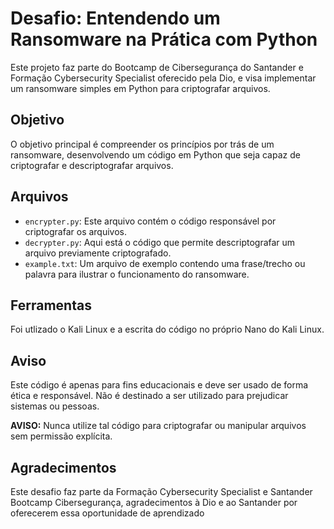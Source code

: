 # Desafio: Entendendo um Ransomware na Prática com Python

Este projeto faz parte do Bootcamp de Cibersegurança do Santander e Formação Cybersecurity Specialist oferecido pela Dio, e visa implementar um ransomware simples em Python para criptografar arquivos. 

## Objetivo
O objetivo principal é compreender os princípios por trás de um ransomware, desenvolvendo um código em Python que seja capaz de criptografar e descriptografar arquivos.

## Arquivos
- `encrypter.py`: Este arquivo contém o código responsável por criptografar os arquivos.
- `decrypter.py`: Aqui está o código que permite descriptografar um arquivo previamente criptografado.
- `example.txt`: Um arquivo de exemplo contendo uma frase/trecho ou palavra para ilustrar o funcionamento do ransomware.

## Ferramentas

Foi utlizado o Kali Linux e a escrita do código no próprio Nano do Kali Linux.

## Aviso
Este código é apenas para fins educacionais e deve ser usado de forma ética e responsável. Não é destinado a ser utilizado para prejudicar sistemas ou pessoas.

**AVISO:** Nunca utilize tal código para criptografar ou manipular arquivos sem permissão explícita.

## Agradecimentos
Este desafio faz parte da Formação Cybersecurity Specialist e Santander Bootcamp Cibersegurança, agradecimentos à Dio e ao Santander por oferecerem essa oportunidade de aprendizado
